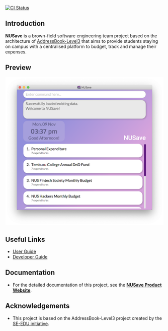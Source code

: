 [![CI Status](https://github.com/AY2021S1-CS2103T-T11-4/tp/workflows/Java%20CI/badge.svg)](https://github.com/AY2021S1-CS2103T-T11-4/tp/actions)

## Introduction
**NUSave** is a brown-field software engineering team project based on the architecture of
[AddressBook-Level3](https://github.com/se-edu/addressbook-level3) that aims to provide students staying on
campus with a centralised platform to budget, track and manage their expenses.

## Preview
![Ui](docs/images/Ui.png)

## Useful Links
* [User Guide](docs/UserGuide.md)
* [Developer Guide](docs/DeveloperGuide.md)

## Documentation
* For the detailed documentation of this project, see the **[NUSave Product Website](https://ay2021s1-cs2103t-t11-4.github.io/tp/)**.

## Acknowledgements
* This project is based on the AddressBook-Level3 project created by the [SE-EDU initiative](https://se-education.org).
